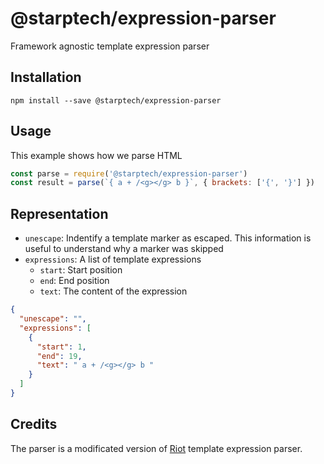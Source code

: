 # @starptech/expression-parser

Framework agnostic template expression parser

## Installation

```
npm install --save @starptech/expression-parser
```

## Usage

This example shows how we parse HTML

```js
const parse = require('@starptech/expression-parser')
const result = parse(`{ a + /<g></g> b }`, { brackets: ['{', '}'] })
```

## Representation

- `unescape`: Indentify a template marker as escaped. This information is useful to understand why a marker was skipped
- `expressions`: A list of template expressions
  - `start`: Start position
  - `end`: End position
  - `text`: The content of the expression

```json
{
  "unescape": "",
  "expressions": [
    {
      "start": 1,
      "end": 19,
      "text": " a + /<g></g> b "
    }
  ]
}
```

## Credits

The parser is a modificated version of [Riot](https://github.com/riot/parser) template expression parser.
